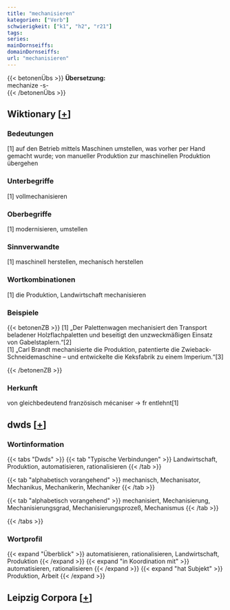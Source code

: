 ```yaml
---
title: "mechanisieren"
kategorien: ["Verb"]
schwierigkeit: ["k1", "h2", "r21"]
tags:
series:
mainDornseiffs:
domainDornseiffs:
url: "mechanisieren"
---
```


{{< betonenÜbs >}}
**Übersetzung:**  
mechanize -s-  
{{< /betonenÜbs >}}

## Wiktionary [[+](https://de.wiktionary.org/wiki/mechanisieren)]

### Bedeutungen
[1] auf den Betrieb mittels Maschinen umstellen, was vorher per Hand gemacht wurde; von manueller Produktion zur maschinellen Produktion übergehen  

### Unterbegriffe
[1] vollmechanisieren  

### Oberbegriffe
[1] modernisieren, umstellen  

### Sinnverwandte
[1] maschinell herstellen, mechanisch herstellen  

### Wortkombinationen
[1] die Produktion, Landwirtschaft mechanisieren  

### Beispiele
{{< betonenZB >}}
[1] „Der Palettenwagen mechanisiert den Transport beladener Holzflachpaletten und beseitigt den unzweckmäßigen Einsatz von Gabelstaplern.“[2]  
[1] „Carl Brandt mechanisierte die Produktion, patentierte die Zwieback-Schneidemaschine – und entwickelte die Keksfabrik zu einem Imperium.“[3]  

{{< /betonenZB >}}
### Herkunft
von gleichbedeutend französisch mécaniser → fr entlehnt[1]  



## dwds [[+](https://www.dwds.de/wb/mechanisieren)]

### Wortinformation
{{< tabs "Dwds" >}}
{{< tab "Typische Verbindungen" >}}
Landwirtschaft, Produktion, automatisieren, rationalisieren
{{< /tab >}}

{{< tab "alphabetisch vorangehend" >}}
mechanisch, Mechanisator, Mechanikus, Mechanikerin, Mechaniker
{{< /tab >}}

{{< tab "alphabetisch vorangehend" >}}
mechanisiert, Mechanisierung, Mechanisierungsgrad, Mechanisierungsprozeß, Mechanismus
{{< /tab >}}

{{< /tabs >}}

### Wortprofil
{{< expand "Überblick" >}} automatisieren, rationalisieren, Landwirtschaft, Produktion {{< /expand >}}
{{< expand "in Koordination mit" >}} automatisieren, rationalisieren {{< /expand >}}
{{< expand "hat Subjekt" >}} Produktion, Arbeit {{< /expand >}}

## Leipzig Corpora [[+](https://corpora.uni-leipzig.de/en/res?word=mechanisieren&corpusId=deu_newscrawl-public_2018)]

